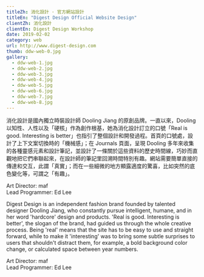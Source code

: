 ```yaml
---
titleZh: 消化設計 · 官方網站設計
titleEn: "Digest Design Official Website Design"
clientZh: 消化設計
clientEn: Digest Design Workshop
date: 2019-02-02
category: web
url: http://www.digest-design.com
thumb: ddw-web-0.jpg
gallery:
  - ddw-web-1.jpg
  - ddw-web-2.jpg
  - ddw-web-3.jpg
  - ddw-web-4.jpg
  - ddw-web-5.jpg
  - ddw-web-6.jpg
  - ddw-web-7.jpg
  - ddw-web-8.jpg
---
```


消化設計是國內獨立時裝設計師 Dooling Jiang 的原創品牌。一直以來，Dooling 以知性、人性以及「硬核」作為創作根基，她為消化設計訂立的口號「Real is good. Interesting is better」也指引了整個設計和開發過程。首頁的口號處，設計了上下文案切換時的「機械感」；在 Journals 頁面，呈現 Dooling 多年來收集的各種靈感元素和設計筆記，並設計了一條關於這些資料的歷史時間線，巧妙而直觀地把它們串聯起來，在設計師的筆記里回溯時間特別有趣。網站需要簡單直接的傳達和交互，此謂「真實」；而在一些細微的地方顯露適度的驚喜，比如突然的底色變化等，可謂之「有趣」。

Art Director: maf<br/>
Lead Programmer: Ed Lee

<!-- lang -->

Digest Design is an independent fashion brand founded by talented designer Dooling Jiang, who constantly pursue intelligent, humane, and in her word 'hardcore' design and products. 'Real is good. Interesting is better', the slogan of the brand, had guided us through the whole creative process. Being 'real' means that the site has to be easy to use and straight forward, while to make it 'interesting' was to bring some subtle surprises to users that shouldn't distract them, for example, a bold background color change, or calculated space between year numbers.

Art Director: maf<br/>
Lead Programmer: Ed Lee
